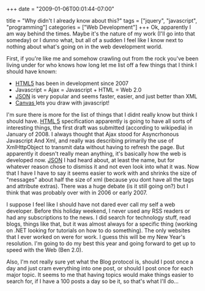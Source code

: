 +++
date = "2009-01-06T00:01:44-07:00"

title = "Why didn't I already know about this?"
tags = ["jquery", "javascript", "programming"]
categories = ["Web Development"]
+++
Ok, apparently I am way behind the times. Maybe it's the nature of my work (I'll go into that someday) or I dunno what, but all of a sudden I feel like I know next to nothing about what's going on in the web development world.

First, if you're like me and somehow crawling out from the rock you've been living under for who knows how long let me list off a few things that I think I should have known:
<ul>
    <li><a href="http://en.wikipedia.org/wiki/HTML5" target="_blank">HTML5</a> has been in development since 2007</li>
    <li>Javascript = Ajax = Javascript + HTML = Web 2.0</li>
    <li><a href="http://json.org" target="_blank">JSON</a> is very popular and seems faster, easier, and just better than XML</li>
    <li><a href="https://developer.mozilla.org/En/HTML:Canvas" target="_blank">Canvas </a>lets you draw with javascript!</li>
</ul>
I'm sure there is more for the list of things that I didnt really know but think I should have. <a href="http://en.wikipedia.org/wiki/HTML5" target="_blank">HTML 5</a> specification apparently is going to have all sorts of interesting things, the first draft was submitted (according to wikipedia) in January of 2008. I always thought that Ajax stood for Asyncrhonous Javascript And Xml, and really was describing primarily the use of XmlHttpObject to transmit data without having to refresh the page. But apparently it doesn't really mean anything, it's basically how the web is developed now. <a href="http://json.org" target="_blank">JSON</a> I had heard about, at least the name, but for whatever reason chose to dismiss it and not even look into what it was. Now that I have I have to say it seems easier to work with and shrinks the size of "messages" about half the size of xml (because you dont have all the tags and attribute extras). There was a huge debate (is it still going on?) but I think that was probably over with in 2006 or early 2007.

I suppose I feel like I should have not dared ever call my self a web developer. Before this holiday weekend, I never used any RSS readers or had any subscriptions to the news. I did search for technology stuff, read blogs, things like that, but it was almost always for a specific thing (working on .NET looking for tutorials on how to do something). The only websites that I ever worked on were for work. I guess this will be my New Year's resolution. I'm going to do my best this year and going forward to get up to speed with the Web (Ben 2.0).

Also, I'm not really sure yet what the Blog protocol is, should I post once a day and just cram everything into one post, or should I post once for each major topic. It seems to me that having topics would make things easier to search for, if I have a 100 posts a day so be it, so that's what I'll do...
